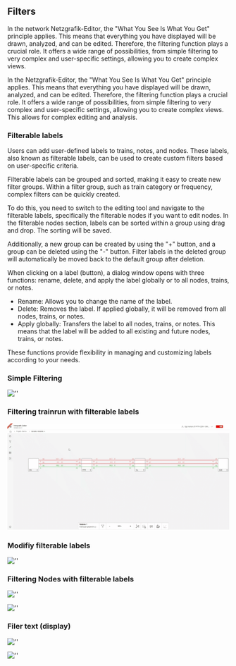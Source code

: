 ## Filters

In the network Netzgrafik-Editor, the "What You See Is What You Get" principle applies.
This means that everything you have displayed will be drawn, analyzed, and can be edited.
Therefore, the filtering function plays a crucial role. It offers a wide range of possibilities,
from simple filtering to very complex and user-specific settings, allowing you to create complex
views.

In the Netzgrafik-Editor, the "What You See Is What You Get" principle applies. This means that
everything you have displayed will be drawn, analyzed, and can be edited. Therefore, the filtering
function plays a crucial role. It offers a wide range of possibilities, from simple filtering to
very complex and user-specific settings, allowing you to create complex views. This allows for
complex editing and analysis.

### Filterable labels

Users can add user-defined labels to trains, notes, and nodes.
These labels, also known as filterable labels, can be used to create custom filters based on
user-specific criteria.

Filterable labels can be grouped and sorted, making it easy to create new filter groups.
Within a filter group, such as train category or frequency, complex filters can be quickly created.

To do this, you need to switch to the editing tool and navigate to the filterable labels,
specifically the filterable nodes if you want to edit nodes. In the filterable nodes section,
labels can be sorted within a group using drag and drop. The sorting will be saved.

Additionally, a new group can be created by using the "+" button,
and a group can be deleted using the "-" button. Filter labels in the deleted group
will automatically be moved back to the default group after deletion.

When clicking on a label (button), a dialog window opens with three functions: rename, delete, and
apply the label globally or to all nodes, trains, or notes.

- Rename: Allows you to change the name of the label.
- Delete: Removes the label. If applied globally, it will be removed from all nodes, trains, or
  notes.
- Apply globally: Transfers the label to all nodes, trains, or notes. This means that the label will
  be added to all existing and future nodes, trains, or notes.

These functions provide flexibility in managing and customizing labels according to your needs.

### Simple Filtering

![''](./animated_images/compressed/2024-1-25-Filtering-001.gif)

### Filtering trainrun with filterable labels

![''](./animated_images/compressed/2024-1-25-Filtering-002.gif)

### Modifiy filterable labels

![''](./animated_images/compressed/2024-1-25-Filtering-Modify_Labelgroups_003.gif)

### Filtering Nodes with filterable labels

![''](./animated_images/compressed/2024-1-25-Filtering-NodeLabels_Editing.gif)

![''](./animated_images/compressed/2024-1-25-Filtering-NodeLabels_Editing-FilterOnOff.gif)

### Filer text (display)

![''](./animated_images/compressed/2024-1-25-Filtering-Display_Text.gif)

![''](./animated_images/compressed/2024-1-25-Filtering-Display_Text-001.gif)


